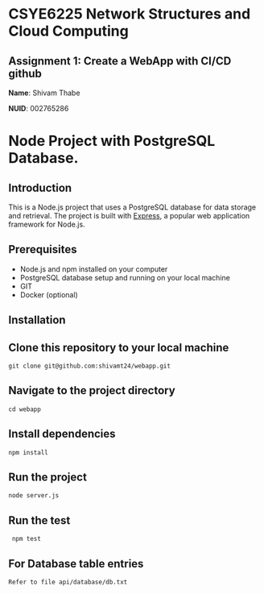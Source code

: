 # CSYE6225 Network Structures and Cloud Computing

## Assignment 1: Create a WebApp with CI/CD github

**Name**: Shivam Thabe

**NUID**: 002765286

# Node Project with PostgreSQL Database.

## Introduction
This is a Node.js project that uses a PostgreSQL database for data storage and retrieval. The project is built with [Express](https://expressjs.com/), a popular web application framework for Node.js.

## Prerequisites
- Node.js and npm installed on your computer
- PostgreSQL database setup and running on your local machine
- GIT
- Docker (optional)

## Installation
## Clone this repository to your local machine
   ```
   git clone git@github.com:shivamt24/webapp.git
   ```
## Navigate to the project directory
   ```
   cd webapp
   ```
## Install dependencies
   ```
   npm install
   ```
## Run the project
   ```
   node server.js
   ```
## Run the test
   ```
    npm test
   ```
## For Database table entries
   ```
   Refer to file api/database/db.txt
   ```
